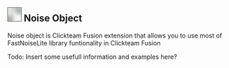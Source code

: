 
## ![NoiseLogo](Noise/Icon.png) Noise Object

Noise object is Clickteam Fusion extension that allows you to use most of FastNoiseLite library funtionality in Clickteam Fusion

Todo: Insert some usefull information and examples here?